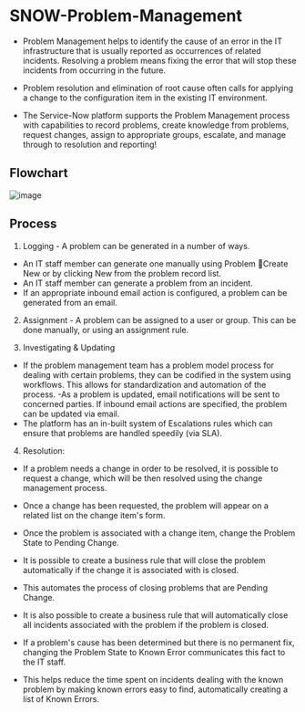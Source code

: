 # SNOW-Problem-Management

- Problem Management helps to identify the cause of an error in the IT infrastructure that is usually reported as occurrences of related incidents. Resolving a problem means fixing the error that will stop these incidents from occurring in the future.

- Problem resolution and elimination of root cause often calls for applying a change to the configuration item in the existing IT environment. 

- The Service-Now platform supports the Problem Management process with capabilities to record problems, create knowledge from problems, request changes, assign to appropriate groups, escalate, and manage through to resolution and reporting!

## Flowchart
![image](https://user-images.githubusercontent.com/12488769/148684515-d2f01c49-616b-4c0d-8c9f-f61ed53f9bb9.png)

## Process
1. Logging - A problem can be generated in a number of ways.
- An IT staff member can generate one manually using Problem Create New or by clicking New from the problem record list.
- An IT staff member can generate a problem from an incident. 
- If an appropriate inbound email action is configured, a problem can be generated from an email.

2. Assignment - A problem can be assigned to a user or group. This can be done manually, or using an assignment rule.

3. Investigating & Updating 
- If the problem management team has a problem model process for dealing with certain problems, they can be codified in the system using workflows. This allows for standardization and automation of the process. 
-As a problem is updated, email notifications will be sent to concerned parties. If inbound email actions are specified, the problem can be updated via email.
- The platform has an in-built system of Escalations rules which can ensure that problems are handled speedily (via SLA).

4. Resolution:
- If a problem needs a change in order to be resolved, it is possible to request a change, which will be then resolved using the change management process. 
- Once a change has been requested, the problem will appear on a related list on the change item's form. 
- Once the problem is associated with a change item, change the Problem State to Pending Change. 

- It is possible to create a business rule that will close the problem automatically if the change it is associated with is closed. 
- This automates the process of closing problems that are Pending Change.
-  It is also possible to create a business rule that will automatically close all incidents associated with the problem if the problem is closed. 

- If a problem's cause has been determined but there is no permanent fix, changing the Problem State to Known Error communicates this fact to the IT staff. 
- This helps reduce the time spent on incidents dealing with the known problem by making known errors easy to find, automatically creating a list of Known Errors.





